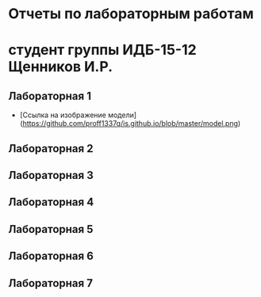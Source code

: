 # Отчеты по лабораторным работам
# студент группы ИДБ-15-12 Щенников И.Р.

## Лабораторная 1
* [Ссылка на изображение модели] (https://github.com/proff1337q/is.github.io/blob/master/model.png)
## Лабораторная 2

## Лабораторная 3

## Лабораторная 4

## Лабораторная 5

## Лабораторная 6

## Лабораторная 7
